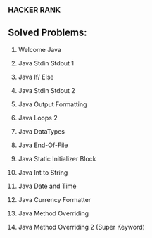 ### HACKER RANK 

## Solved Problems:

1. Welcome Java

2. Java Stdin Stdout 1

3. Java If/ Else

4. Java Stdin Stdout 2

5. Java Output Formatting

6. Java Loops 2

7. Java DataTypes 

8. Java End-Of-File

9. Java Static Initializer Block

10. Java Int to String

11. Java Date and Time

12. Java Currency Formatter

13. Java Method Overriding

14. Java Method Overriding 2 (Super Keyword)